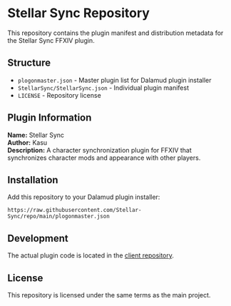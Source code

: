 # Stellar Sync Repository

This repository contains the plugin manifest and distribution metadata for the Stellar Sync FFXIV plugin.

## Structure

- `plogonmaster.json` - Master plugin list for Dalamud plugin installer
- `StellarSync/StellarSync.json` - Individual plugin manifest
- `LICENSE` - Repository license

## Plugin Information

**Name:** Stellar Sync  
**Author:** Kasu  
**Description:** A character synchronization plugin for FFXIV that synchronizes character mods and appearance with other players.

## Installation

Add this repository to your Dalamud plugin installer:

```
https://raw.githubusercontent.com/Stellar-Sync/repo/main/plogonmaster.json
```

## Development

The actual plugin code is located in the [client repository](https://github.com/Stellar-Sync/client).

## License

This repository is licensed under the same terms as the main project.
